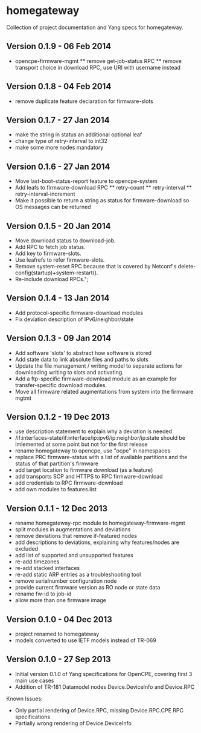 homegateway
===========

Collection of project documentation and Yang specs for homegateway.

Version 0.1.9 - 06 Feb 2014
---------------------------

* opencpe-firmware-mgmt
** remove get-job-status RPC
** remove transport choice in download RPC, use URI with username instead

Version 0.1.8 - 04 Feb 2014
---------------------------

* remove duplicate feature declaration for firmware-slots

Version 0.1.7 - 27 Jan 2014
---------------------------

* make the string in status an additional optional leaf
* change type of retry-interval to int32
* make some more nodes mandatory

Version 0.1.6 - 27 Jan 2014
---------------------------

* Move last-boot-status-report feature to opencpe-system
* Add leafs to firmware-download RPC
** retry-count
** retry-interval
** retry-interval-increment
* Make it possible to return a string as status for firmware-download so OS messages can be returned

Version 0.1.5 - 20 Jan 2014
---------------------------

* Move download status to download-job.
* Add RPC to fetch job status.
* Add key to firmware-slots.
* Use leafrefs to refer firmware-slots.
* Remove system-reset RPC because that is covered by Netconf's delete-config(startup)+system-restart().
* Re-include download RPCs.";

Version 0.1.4 - 13 Jan 2014
---------------------------

* Add protocol-specific firmware-download modules
* Fix deviation description of IPv6/neighbor/state

Version 0.1.3 - 09 Jan 2014
---------------------------

* Add software 'slots' to abstract how software is stored
* Add state data to link absolute files and paths to slots
* Update the file management / writing model to separate actions for downloading writing to slots and activating.
* Add a ftp-specific firmware-download module as an example for transfer-specific download modules.
* Move all firmware related augmentations from system into the firmware mgtmt

Version 0.1.2 - 19 Dec 2013
---------------------------

* use description statement to explain why a deviation is needed
* /if:interfaces-state/if:interface/ip:ipv6/ip:neighbor/ip:state should be imlemented at some point but not for the first release
* rename homegateway to opencpe, use "ocpe" in namespaces
* replace PRC firmware-status with a list of available partitions and the status of that partition's firmware
* add target location to firmware download (as a feature)
* add transports SCP and HTTPS to RPC firmware-download
* add credentials to RPC firmware-download
* add own modules to features.list

Version 0.1.1 - 12 Dec 2013
---------------------------

* rename homegateway-rpc module to homegateway-firmware-mgmt
* split modules in augmentations and deviations
* remove deviations that remove if-featured nodes
* add descriptions to deviations, explaining why features/nodes are excluded
* add list of supported and unsupported features
* re-add timezones
* re-add stacked interfaces
* re-add static ARP entries as a troubleshooting tool
* remove serialnumber configuration node
* provide current firmware version as RO node or state data
* rename fw-id to job-id
* allow more than one firmware image

Version 0.1.0 - 04 Dec 2013
---------------------------

* project renamed to homegateway
* models converted to use IETF models instead of TR-069

Version 0.1.0 - 27 Sep 2013
---------------------------

* Initial version 0.1.0 of Yang specifications for OpenCPE, covering first 3 main use cases
* Addition of TR-181 Datamodel nodes Device.DeviceInfo and Device.RPC

Known Issues:

* Only partial rendering of Device.RPC, missing Device.RPC.CPE RPC specifications
* Partially wrong rendering of Device.DeviceInfo
